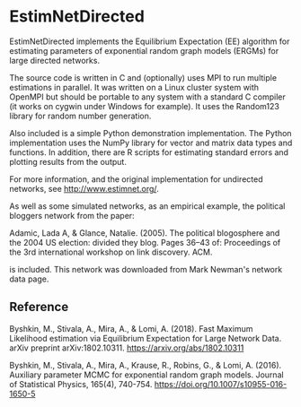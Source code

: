# EstimNetDirected

EstimNetDirected implements the Equilibrium Expectation (EE) algorithm for estimating parameters of exponential random graph models (ERGMs) for large directed networks.

The source code is written in C and (optionally) uses MPI to run multiple estimations in parallel. It was written on a Linux cluster system with OpenMPI but should be portable to any system with a standard C compiler (it works on cygwin under Windows for example). It uses the Random123 library for random number generation. 

Also included is a simple Python demonstration implementation. The Python implementation uses the NumPy library for vector and matrix data types and functions. In addition, there are R scripts for estimating standard errors and plotting results from the output.

For more information, and the original implementation for undirected networks, see http://www.estimnet.org/.

As well as some simulated networks, as an empirical example, the political bloggers network from the paper:

Adamic, Lada A, & Glance, Natalie. (2005). The political blogosphere and the 2004 US election: divided they blog. Pages 36–43 of: Proceedings of the 3rd international workshop on link discovery. ACM.

is included. This network was downloaded from Mark Newman's network data page.

## Reference

Byshkin, M., Stivala, A., Mira, A., & Lomi, A. (2018). Fast Maximum Likelihood estimation via Equilibrium Expectation for Large Network Data. arXiv preprint arXiv:1802.10311. https://arxiv.org/abs/1802.10311

Byshkin, M., Stivala, A., Mira, A., Krause, R., Robins, G., & Lomi, A. (2016). Auxiliary parameter MCMC for exponential random graph models. Journal of Statistical Physics, 165(4), 740-754. https://doi.org/10.1007/s10955-016-1650-5


